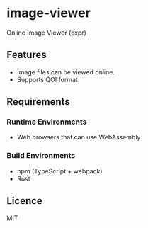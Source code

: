 # image-viewer
Online Image Viewer (expr)

## Features

- Image files can be viewed online.
- Supports QOI format

## Requirements

### Runtime Environments

- Web browsers that can use WebAssembly

### Build Environments

- npm (TypeScript + webpack)
- Rust

## Licence

MIT
